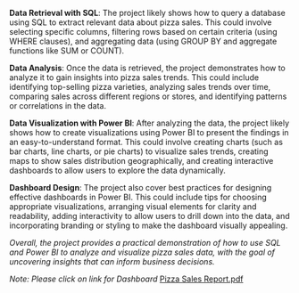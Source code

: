 <b>Data Retrieval with SQL</b>: The project likely shows how to query a database using SQL to extract relevant data about pizza sales. This could involve selecting specific columns, filtering rows based on certain criteria (using WHERE clauses), and aggregating data (using GROUP BY and aggregate functions like SUM or COUNT).

<b>Data Analysis</b>: Once the data is retrieved, the project demonstrates how to analyze it to gain insights into pizza sales trends. This could include identifying top-selling pizza varieties, analyzing sales trends over time, comparing sales across different regions or stores, and identifying patterns or correlations in the data.

<b>Data Visualization with Power BI</b>: After analyzing the data, the project likely shows how to create visualizations using Power BI to present the findings in an easy-to-understand format. This could involve creating charts (such as bar charts, line charts, or pie charts) to visualize sales trends, creating maps to show sales distribution geographically, and creating interactive dashboards to allow users to explore the data dynamically.

<b>Dashboard Design</b>: The project also cover best practices for designing effective dashboards in Power BI. This could include tips for choosing appropriate visualizations, arranging visual elements for clarity and readability, adding interactivity to allow users to drill down into the data, and incorporating branding or styling to make the dashboard visually appealing.

<i>Overall, the project provides a practical demonstration of how to use SQL and Power BI to analyze and visualize pizza sales data, with the goal of uncovering insights that can inform business decisions.</i>

<i>Note: Please click on link for Dashboard</i>
[Pizza Sales Report.pdf](https://github.com/Manu-B-R/Power-BI/files/14814542/Pizza.Sales.Report.pdf)
